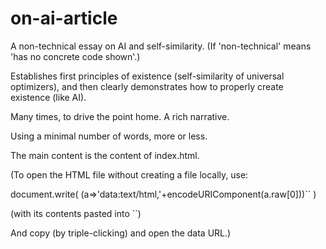 # on-ai-article
A non-technical essay on AI and self-similarity. (If 'non-technical' means 'has no concrete code shown'.)

Establishes first principles of existence (self-similarity of universal optimizers), and then clearly demonstrates how to properly create existence (like AI).

Many times, to drive the point home. A rich narrative.

Using a minimal number of words, more or less.

The main content is the content of index.html.



(To open the HTML file without creating a file locally, use:

document.write( (a=>'data:text/html,'+encodeURIComponent(a.raw[0]))`` )

(with its contents pasted into ``)

And copy (by triple-clicking) and open the data URL.)
